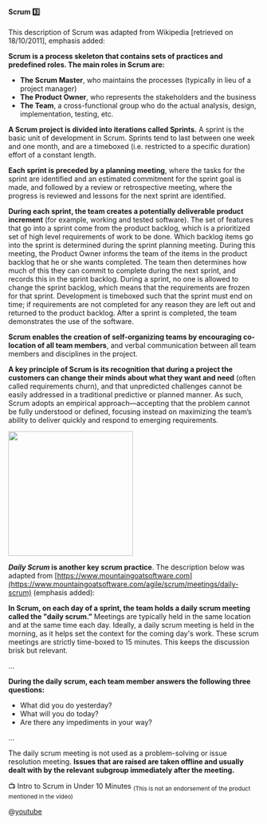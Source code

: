 <link rel="stylesheet" href="{{baseUrl}}/css/textbook.css">

<div class="website-content">

<div id="title">

#### Scrum :three:

</div>

<div id="body">

This description of Scrum was adapted from Wikipedia [retrieved on 18/10/2011], emphasis added:

<tip-box>

**Scrum is a process skeleton that contains sets of practices and predefined roles. The main roles in Scrum are:**
* **The Scrum Master**, who maintains the processes (typically in lieu of a project manager)
* **The Product Owner**, who represents the stakeholders and the business
* **The Team**, a cross-functional group who do the actual analysis, design, implementation, testing, etc.

**A Scrum project is divided into iterations called Sprints.** A sprint is the basic unit of development in Scrum. Sprints tend to last between one week and one month, and are a timeboxed (i.e. restricted to a specific duration) effort of a constant length.

**Each sprint is preceded by a planning meeting**, where the tasks for the sprint are identified and an estimated commitment for the sprint goal is made, and followed by a review or retrospective meeting, where the progress is reviewed and lessons for the next sprint are identified.

**During each sprint, the team creates a potentially deliverable product increment** (for example, working and tested software). The set of features that go into a sprint come from the product backlog, which is a prioritized set of high level requirements of work to be done. Which backlog items go into the sprint is determined during the sprint planning meeting. During this meeting, the Product Owner informs the team of the items in the product backlog that he or she wants completed. The team then determines how much of this they can commit to complete during the next sprint, and records this in the sprint backlog. During a sprint, no one is allowed to change the sprint backlog, which means that the requirements are frozen for that sprint. Development is timeboxed such that the sprint must end on time; if requirements are not completed for any reason they are left out and returned to the product backlog. After a sprint is completed, the team demonstrates the use of the software.

**Scrum enables the creation of self-organizing teams by encouraging co-location of all team members**, and verbal communication between all team members and disciplines in the project.

**A key principle of Scrum is its recognition that during a project the customers can change their minds about what they want and need** (often called requirements churn), and that unpredicted challenges cannot be easily addressed in a traditional predictive or planned manner. As such, Scrum adopts an empirical approach—accepting that the problem cannot be fully understood or defined, focusing instead on maximizing the team’s ability to deliver quickly and respond to emerging requirements.

<img src="{{baseUrl}}/processModels/exampleProcessModels/scrum/images/diagram.png" height="250" />
<p/>

</tip-box>

**_Daily Scrum_ is another key scrum practice**. The description below was adapted from [https://www.mountaingoatsoftware.com](https://www.mountaingoatsoftware.com/agile/scrum/meetings/daily-scrum) (emphasis added):

<tip-box> 

**In Scrum, on each day of a sprint, the team holds a daily scrum meeting called the "daily scrum.”** Meetings are typically held in the same location and at the same time each day. Ideally, a daily scrum meeting is held in the morning, as it helps set the context for the coming day's work. These scrum meetings are strictly time-boxed to 15 minutes. This keeps the discussion brisk but relevant.

...

**During the daily scrum, each team member answers the following three questions:**
* What did you do yesterday?
* What will you do today?
* Are there any impediments in your way?

...

The daily scrum meeting is not used as a problem-solving or issue resolution meeting. **Issues that are raised are taken offline and usually dealt with by the relevant subgroup immediately after the meeting.**

</tip-box>

<div v-closeable alt="Scrum video"> 

:tv: Intro to Scrum in Under 10 Minutes <sub>(This is not an endorsement of the product mentioned in the video)</sub>

@[youtube](XU0llRltyFM)

</div>



</div>

<div id="extras">
</div>

</div>
